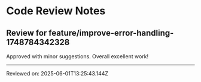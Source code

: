 # Code Review Notes

## Review for feature/improve-error-handling-1748784342328

Approved with minor suggestions. Overall excellent work!

---
Reviewed on: 2025-06-01T13:25:43.144Z